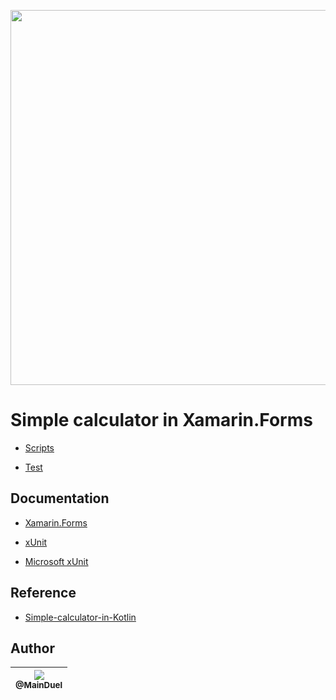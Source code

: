 <p align="center">
    <img src="https://github.com/MainDuelo/Simple-calculator-in-Xamarin.Forms/blob/master/calculator%20in%20Xamarin%20Forms.gif?raw=true" width="600">
  </a>
</p>


# Simple calculator in Xamarin.Forms

- [Scripts](https://github.com/MainDuelo/Simple-calculator-in-Xamarin.Forms/tree/master/Calculator/Calculator)

- [Test](https://github.com/MainDuelo/Simple-calculator-in-Xamarin.Forms/tree/master/TestCalculator/Test)

## Documentation
- [Xamarin.Forms](https://docs.microsoft.com/en-us/xamarin/xamarin-forms/)

- [xUnit](https://xunit.github.io/)

- [Microsoft xUnit](https://docs.microsoft.com/en-us/dotnet/core/testing/unit-testing-with-dotnet-test)

## Reference
- [Simple-calculator-in-Kotlin](https://github.com/MainDuelo/Simple-calculator-in-Kotlin)

## Author

| [<img src="https://avatars.githubusercontent.com/MainDuel?v=3&s=115"><br><sub>@MainDuel</sub>](https://github.com/MainDuel) |
| :---: |



